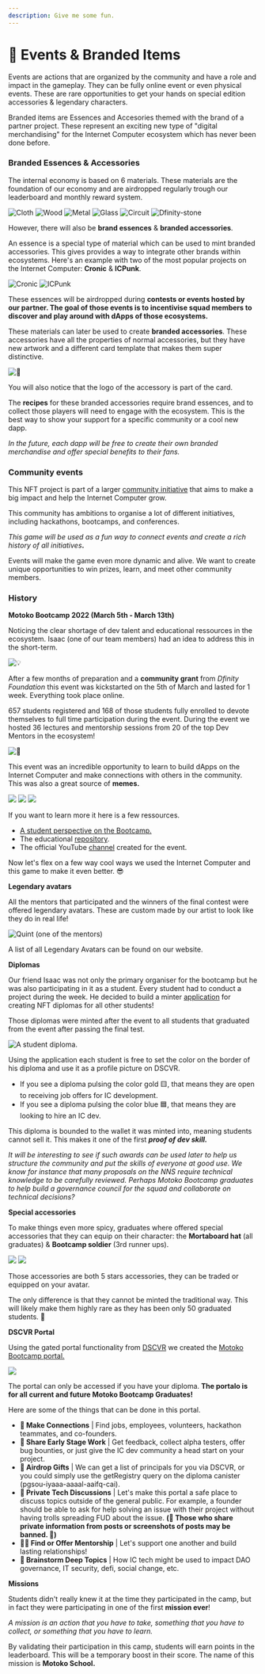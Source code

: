 ```yaml
---
description: Give me some fun.
---
```


# 🎪 Events & Branded Items

Events are actions that are organized by the community and have a role and impact in the gameplay. They can be fully online event or even physical events. These are rare opportunities to get your hands on special edition accessories & legendary characters.

Branded items are Essences and Accesories themed with the brand of a partner project. These represent an exciting new type of "digital merchandising" for the Internet Computer ecosystem which has never been done before.

### Branded Essences & Accessories

The internal economy is based on 6 materials. These materials are the foundation of our economy and are airdropped regularly trough our leaderboard and monthly reward system.

![Cloth](<../.gitbook/assets/Capture d’écran 2022-06-09 à 06.03.11 (1).png>) ![Wood](<../.gitbook/assets/Capture d’écran 2022-06-09 à 06.03.20 (1).png>) ![Metal](<../.gitbook/assets/Capture d’écran 2022-06-09 à 06.03.30.png>) ![Glass](<../.gitbook/assets/Capture d’écran 2022-06-09 à 06.03.40 (1).png>) ![Circuit](<../.gitbook/assets/Capture d’écran 2022-06-09 à 06.03.53 (1).png>) ![Dfinity-stone](<../.gitbook/assets/Capture d’écran 2022-06-09 à 06.04.07.png>)

However, there will also be **brand essences** & **branded accessories**.

An essence is a special type of material which can be used to mint branded accessories. This gives provides a way to integrate other brands within ecosystems. Here's an example with two of the most popular projects on the Internet Computer: **Cronic** & **ICPunk**.

![Cronic](<../.gitbook/assets/Capture d’écran 2022-06-09 à 06.04.27.png>) ![ICPunk](<../.gitbook/assets/Capture d’écran 2022-06-09 à 06.04.39.png>)

These essences will be airdropped during **contests or events hosted by our partner. The goal of those events is to incentivise squad members to discover and play around with dApps of those ecosystems.**

These materials can later be used to create **branded accessories**. These accessories have all the properties of normal accessories, but they have new artwork and a different card template that makes them super distinctive.

![👀](<../.gitbook/assets/Capture d’écran 2022-06-09 à 06.14.00.png>)

You will also notice that the logo of the accessory is part of the card.

The **recipes** for these branded accessories require brand essences, and to collect those players will need to engage with the ecosystem. This is the best way to show your support for a specific community or a cool new dapp.

_In the future, each dapp will be free to create their own branded merchandise and offer special benefits to their fans._

### Community events

This NFT project is part of a larger [community initiative](https://www.dfinitycommunity.com/introducing-dfinity-community/) that aims to make a big impact and help the Internet Computer grow.

This community has ambitions to organise a lot of different initiatives, including hackathons, bootcamps, and conferences.

_This game will be used as a fun way to connect events and create a rich history of all initiatives_**.**

Events will make the game even more dynamic and alive. We want to create unique opportunities to win prizes, learn, and meet other community members.

### History

**Motoko Bootcamp 2022 (March 5th - March 13th)**

Noticing the clear shortage of dev talent and educational ressources in the ecosystem. Isaac (one of our team members) had an idea to address this in the short-term.

![💡](<../.gitbook/assets/Capture d’écran 2022-06-09 à 06.34.10.png>)

After a few months of preparation and a **community grant** from _Dfinity Foundation_ this event was kickstarted on the 5th of March and lasted for 1 week. Everything took place online.

657 students registered and 168 of those students fully enrolled to devote themselves to full time participation during the event. During the event we hosted 36 lectures and mentorship sessions from 20 of the top Dev Mentors in the ecosystem!

![🏁](<../.gitbook/assets/Capture d’écran 2022-06-09 à 06.37.55 (1).png>)

This event was an incredible opportunity to learn to build dApps on the Internet Computer and make connections with others in the community. This was also a great source of **memes.**

![](<../.gitbook/assets/hard (2).png>) ![](../.gitbook/assets/team.jpeg) ![](../.gitbook/assets/teamwork.png)

If you want to learn more it here is a few ressources.

* [A student perspective on the Bootcamp.](https://www.dfinitycommunity.com/a-student-review-of-the-motoko-bootcamp/)
* The educational [repository](https://github.com/motoko-bootcamp/education).
* The official YouTube [channel](https://www.youtube.com/channel/UCa7\_xHjvOESf9v281VU4qVw) created for the event.

Now let's flex on a few way cool ways we used the Internet Computer and this game to make it even better. 😎

**Legendary avatars**

All the mentors that participated and the winners of the final contest were offered legendary avatars. These are custom made by our artist to look like they do in real life!

![Quint (one of the mentors)](<../.gitbook/assets/Capture d’écran 2022-06-09 à 06.53.38.png>)

A list of all Legendary Avatars can be found on our website.

**Diplomas**

Our friend Isaac was not only the primary organiser for the bootcamp but he was also participating in it as a student. Every student had to conduct a project during the week. He decided to build a minter [application](https://github.com/InternetComputerOG/motoko-bootcamp-diplomas) for creating NFT diplomas for all other students!

Those diplomas were minted after the event to all students that graduated from the event after passing the final test.

![A student diploma.](<../.gitbook/assets/Capture d’écran 2022-06-09 à 07.14.48.png>)

Using the application each student is free to set the color on the border of his diploma and use it as a profile picture on DSCVR.

* If you see a diploma pulsing the color gold 🟨, that means they are open to receiving job offers for IC development.
* If you see a diploma pulsing the color blue 🟦, that means they are looking to hire an IC dev.

This diploma is bounded to the wallet it was minted into, meaning students cannot sell it. This makes it one of the first _**proof of dev skill.**_

_It will be interesting to see if such awards can be used later to help us structure the community and put the skills of everyone at good use. We know for instance that many proposals on the NNS require technical knowledge to be carefully reviewed. Perhaps Motoko Bootcamp graduates to help build a governance council for the squad and collaborate on technical decisions?_

**Special accessories**

To make things even more spicy, graduates where offered special accessories that they can equip on their character: the **Mortaboard hat** (all graduates) & **Bootcamp soldier** (3rd runner ups).

![](<../.gitbook/assets/Capture d’écran 2022-06-09 à 07.25.54 (1) (1).png>) ![](<../.gitbook/assets/Capture d’écran 2022-06-09 à 07.26.06 (2).png>)

Those accessories are both 5 stars accessories, they can be traded or equipped on your avatar.

The only difference is that they cannot be minted the traditional way. This will likely make them highly rare as they has been only 50 graduated students. 🤯

**DSCVR Portal**

Using the gated portal functionality from [DSCVR](https://h5aet-waaaa-aaaab-qaamq-cai.raw.ic0.app/) we created the [Motoko Bootcamp portal.](https://h5aet-waaaa-aaaab-qaamq-cai.raw.ic0.app/p/motoko-bootcamp)

![](<../.gitbook/assets/Capture d’écran 2022-06-09 à 07.36.02.png>)

The portal can only be accessed if you have your diploma. **The portalo is for all current and future Motoko Bootcamp Graduates!**

Here are some of the things that can be done in this portal.

* **🤝 Make Connections** | Find jobs, employees, volunteers, hackathon teammates, and co-founders.
* **🧪 Share Early Stage Work** | Get feedback, collect alpha testers, offer bug bounties, or just give the IC dev community a head start on your project.
* **🎁 Airdrop Gifts** | We can get a list of principals for you via DSCVR, or you could simply use the getRegistry query on the diploma canister (pgsou-iyaaa-aaaal-aaifq-cai).
* **🤫 Private Tech Discussions** | Let's make this portal a safe place to discuss topics outside of the general public. For example, a founder should be able to ask for help solving an issue with their project without having trolls spreading FUD about the issue. **(🚨 Those who share private information from posts or screenshots of posts may be banned. 🚨)**
* **🧑‍💼 Find or Offer Mentorship** | Let's support one another and build lasting relationships!
* **💭 Brainstorm Deep Topics** | How IC tech might be used to impact DAO governance, IT security, defi, social change, etc.

**Missions**

Students didn't really knew it at the time they participated in the camp, but in fact they were participating in one of the first **mission ever**!

_A mission is an action that you have to take, something that you have to collect, or something that you have to learn._

By validating their participation in this camp, students will earn points in the leaderboard. This will be a temporary boost in their score. The name of this mission is **Motoko School.**
